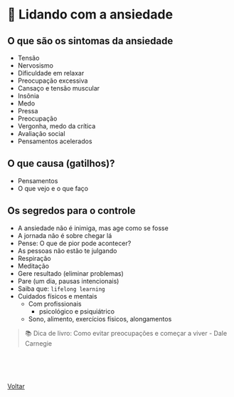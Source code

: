 # 🧠 Lidando com a ansiedade

## O que são os sintomas da ansiedade

- Tensão
- Nervosismo
- Dificuldade em relaxar
- Preocupação excessiva
- Cansaço e tensão muscular
- Insônia
- Medo
- Pressa
- Preocupação
- Vergonha, medo da crítica
- Avaliação social
- Pensamentos acelerados

## O que causa (gatilhos)?

- Pensamentos
- O que vejo e o que faço

## Os segredos para o controle

- A ansiedade não é inimiga, mas age como se fosse
- A jornada não é sobre chegar lá
- Pense: O que de pior pode acontecer?
- As pessoas não estão te julgando
- Respiração
- Meditação
- Gere resultado (eliminar problemas)
- Pare (um dia, pausas intencionais)
- Saiba que: `lifelong learning`
- Cuidados físicos e mentais
  - Com profissionais
    - psicológico e psiquiátrico
  - Sono, alimento, exercícios físicos, alongamentos

> 📚 Dica de livro: Como evitar preocupações e começar a viver - Dale Carnegie

<br>
<br>


<br>

<a href="./README.md">Voltar</a>
